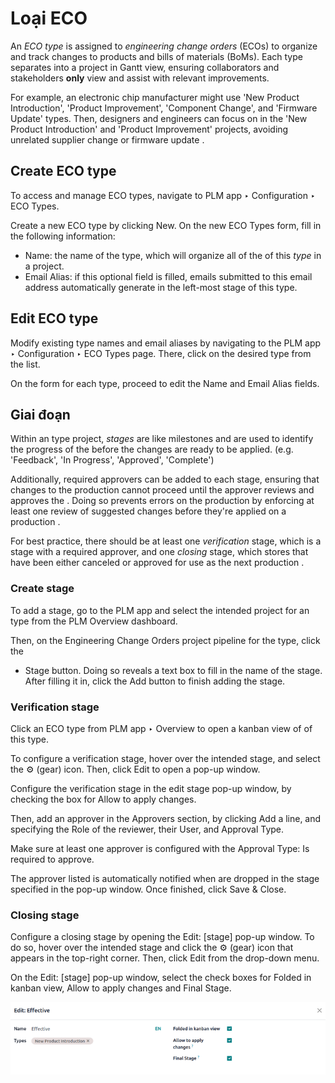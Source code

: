 # Loại ECO

An *ECO type* is assigned to *engineering change orders* (ECOs) to organize and track changes to
products and bills of materials (BoMs). Each  type separates  into a project in Gantt
view, ensuring collaborators and stakeholders **only** view and assist with relevant 
improvements.

For example, an electronic chip manufacturer might use 'New Product Introduction', 'Product
Improvement', 'Component Change', and 'Firmware Update'  types. Then, designers and engineers
can focus on  in the 'New Product Introduction' and 'Product Improvement' projects, avoiding
unrelated supplier change or firmware update .

## Create ECO type

To access and manage ECO types, navigate to PLM app ‣ Configuration ‣ ECO
Types.

Create a new ECO type by clicking New. On the new ECO Types form, fill in
the following information:

- Name: the name of the  type, which will organize all of the  of this *type*
  in a project.
- Email Alias: if this optional field is filled, emails submitted to this email address
  automatically generate  in the left-most stage of this  type.

## Edit ECO type

Modify existing  type names and email aliases by navigating to the PLM app ‣
Configuration ‣ ECO Types page. There, click on the desired  type from the list.

On the form for each  type, proceed to edit the Name and Email Alias
fields.

<a id="plm-eco-stage-config"></a>

## Giai đoạn

Within an  type project, *stages* are like milestones and are used to identify the progress of
the  before the changes are ready to be applied. (e.g. 'Feedback', 'In Progress', 'Approved',
'Complete')

Additionally, required approvers can be added to each stage, ensuring that changes to the production
 cannot proceed until the approver reviews and approves the . Doing so prevents errors on
the production  by enforcing at least one review of suggested changes before they're applied on
a production .

For best practice, there should be at least one *verification* stage, which is a stage with a
required approver, and one *closing* stage, which stores  that have been either canceled or
approved for use as the next production .

### Create stage

To add a stage, go to the PLM app and select the intended project for an  type
from the PLM Overview dashboard.

Then, on the Engineering Change Orders project pipeline for the  type, click the
+ Stage button. Doing so reveals a text box to fill in the name of the stage. After
filling it in, click the Add button to finish adding the stage.

### Verification stage

Click an ECO type from PLM app ‣ Overview to open a kanban view of  of this
type.

To configure a verification stage, hover over the intended stage, and select the ⚙️
(gear) icon. Then, click Edit to open a pop-up window.

Configure the verification stage in the edit stage pop-up window, by checking the box for
Allow to apply changes.

Then, add an approver in the Approvers section, by clicking Add a line, and
specifying the Role of the reviewer, their User, and Approval
Type.

Make sure at least one approver is configured with the Approval Type: Is
required to approve.

The approver listed is automatically notified when  are dropped in the stage specified in the
pop-up window. Once finished, click Save & Close.

### Closing stage

Configure a closing stage by opening the Edit: [stage] pop-up window. To do so, hover
over the intended stage and click the ⚙️ (gear) icon that appears in the top-right
corner. Then, click Edit from the drop-down menu.

On the Edit: [stage] pop-up window, select the check boxes for Folded in
kanban view, Allow to apply changes and Final Stage.

![Show configurations of the closing stage.](../../../../_images/closing-stage.png)

